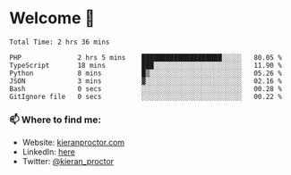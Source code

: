 # Welcome 🦘

<!--START_SECTION:waka-->

```text
Total Time: 2 hrs 36 mins

PHP              2 hrs 5 mins    ████████████████████░░░░░   80.05 %
TypeScript       18 mins         ███░░░░░░░░░░░░░░░░░░░░░░   11.90 %
Python           8 mins          █▒░░░░░░░░░░░░░░░░░░░░░░░   05.26 %
JSON             3 mins          ▓░░░░░░░░░░░░░░░░░░░░░░░░   02.16 %
Bash             0 secs          ░░░░░░░░░░░░░░░░░░░░░░░░░   00.28 %
GitIgnore file   0 secs          ░░░░░░░░░░░░░░░░░░░░░░░░░   00.22 %
```

<!--END_SECTION:waka-->

### 📫 Where to find me:

-   Website: [kieranproctor.com](https://kieranproctor.com/)
-   LinkedIn: [here](https://www.linkedin.com/in/kieran-proctor-086b5a159/)
-   Twitter: [@kieran_proctor](https://twitter.com/kieran_proctor)
